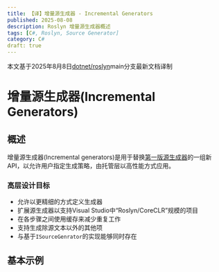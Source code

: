 ```yaml
---
title: 【译】增量源生成器 - Incremental Generators
published: 2025-08-08
description: Roslyn 增量源生成器概述
tags: [C#, Roslyn, Source Generator]
category: C#
draft: true
---
```


本文基于2025年8月8日[dotnet/roslyn](https://github.com/dotnet/roslyn)main分支最新文档译制

# 增量源生成器(Incremental Generators)

## 概述

增量源生成器(Incremental generators)是用于替换[第一版源生成器](https://github.com/dotnet/roslyn/blob/73ea6887cb8abecabf3dcd3b8109d4336690afe9/docs/features/source-generators.md)的一组新API，以允许用户指定生成策略，由托管层以高性能方式应用。

### 高层设计目标

- 允许以更精细的方式定义生成器
- 扩展源生成器以支持Visual Studio中“Roslyn/CoreCLR”规模的项目
- 在各步骤之间使用缓存来减少重复工作
- 支持生成除源文本以外的其他项
- 与基于`ISourceGenrator`的实现能够同时存在

## 基本示例